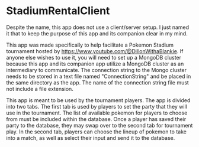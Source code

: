 # StadiumRentalClient

Despite the name, this app does not use a client/server setup. I just named it that to keep the purpose of this app and its companion clear in my mind.

This app was made specifically to help facilitate a Pokemon Stadium tournament hosted by https://www.youtube.com/@DillonWithaBlankie. If anyone else wishes to use it, you will need to set up a MongoDB cluster because this app and its companion app utilize a MongoDB cluster as an intermediary to communicate. The connection string to the Mongo cluster needs to be stored in a text file named "ConnectionString" and be placed in the same directory as the app. The name of the connection string file must not include a file extension.

This app is meant to be used by the tournament players. The app is divided into two tabs. The first tab is used by players to set the party that they will use in the tournament. The list of available pokemon for players to choose from must be included within the database. Once a player has saved their party to the database, they may swap over to the second tab for tournament play. In the second tab, players can choose the lineup of pokemon to take into a match, as well as select their input and send it to the database.
